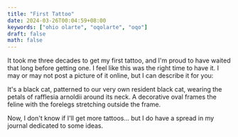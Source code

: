 ```yaml
---
title: "First Tattoo"
date: 2024-03-26T00:04:59+08:00
keywords: ["ohio olarte", "oqolarte", "oqo"]
draft: false
math: false
---
```


It took me three decades to get my first tattoo, and I'm proud to have
waited that long before getting one. I feel like this was the right time
to have it. I may or may not post a picture of it online, but I can
describe it for you:

It's a black cat, patterned to our very own resident black cat,
wearing the petals of rafflesia arnoldii around its
neck. A decorative oval frames the feline with the forelegs
stretching outside the frame.

Now, I don't know if I'll get more tattoos... but I do have a spread in
my journal dedicated to some ideas.
